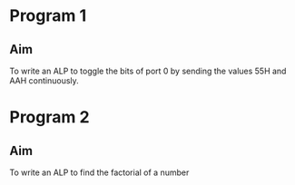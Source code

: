 # Program 1
## Aim
To write an ALP to toggle the bits of port 0 by sending the values 55H and AAH continuously.

# Program 2
## Aim
To write an ALP to find the factorial of a number